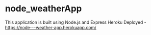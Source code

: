 # node_weatherApp
This application is built using Node.js and Express
Heroku Deployed - https://node---weather-app.herokuapp.com/
